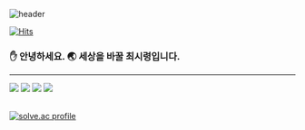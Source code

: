 ![header](https://capsule-render.vercel.app/api?type=rounded&color=auto&height=300&section=header&text=Siryeong&fontSize=90)

[![Hits](https://hits.seeyoufarm.com/api/count/incr/badge.svg?url=https%3A%2F%2Fgithub.com%2Fsiryeong&count_bg=%2375C439&title_bg=%23555555&icon=github.svg&icon_color=%23E7E7E7&title=hits&edge_flat=false)](https://hits.seeyoufarm.com)


### :hand: 안녕하세요. :earth_asia: 세상을 바꿀 최시령입니다.

---

<div>
	<img src="https://img.shields.io/badge/-c/c++-red?style=for-the-badge">
	<img src="https://img.shields.io/badge/-Java-blue?style=for-the-badge">
	<img src="https://img.shields.io/badge/-Spring-green?style=for-the-badge">
	<img src="https://img.shields.io/badge/-Vue.js-darkgreen?style=for-the-badge">
</div>
<br>

[![solve.ac profile](http://mazassumnida.wtf/api/generate_badge?boj=loadine1224)](https://solved.ac/profile/loadine1224)
